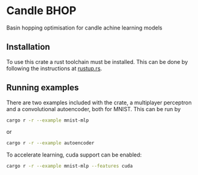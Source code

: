 # Candle BHOP

Basin hopping optimisation for candle achine learning models

## Installation

To use this crate a rust toolchain must be installed. This can be done by following the instructions at [rustup.rs](https://rustup.rs/).

## Running examples

There are two examples included with the crate, a multiplayer perceptron  and a convolutional autoencoder, both for MNIST.
This can be run by

```sh
cargo r -r --example mnist-mlp
```

or

```sh
cargo r -r --example autoencoder
```

To accelerate learning, cuda support can be enabled:

```sh
cargo r -r --example mnist-mlp --features cuda
```
